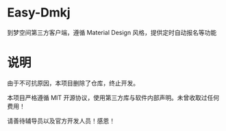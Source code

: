 # Easy-Dmkj
到梦空间第三方客户端，遵循 Material Design 风格，提供定时自动报名等功能


# 说明
由于不可抗原因，本项目删除了仓库，终止开发。

本项目严格遵循 MIT 开源协议，使用第三方库与软件内部声明。未曾收取过任何费用！

请善待辅导员以及官方开发人员！感恩！
